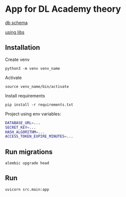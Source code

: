 # App for DL Academy theory 

[db schema](https://drawsql.app/dl-academy/diagrams/dl-academy-app)

[using libs](./requirements.txt)

## Installation

Create venv

`python3 -m venv venv_name`

Activate

`source venv_name/bin/activate`

Install requirements

`pip install -r requirements.txt`

Project using env variables:

```bash
DATABASE_URL=...
SECRET_KEY=...
HASH_ALGORITHM=...
ACCESS_TOKEN_EXPIRE_MINUTES=...
```

## Run migrations

`alembic upgrade head`

## Run

`uvicorn src.main:app`


